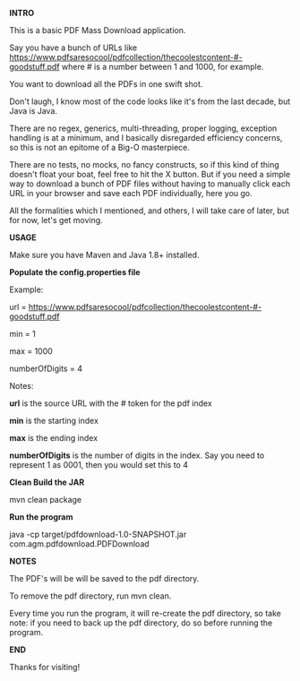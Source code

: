 **INTRO**

This is a basic PDF Mass Download application.

Say you have a bunch of URLs like https://www.pdfsaresocool/pdfcollection/thecoolestcontent-#-goodstuff.pdf where # is a number between 1 and 1000, for example.

You want to download all the PDFs in one swift shot.

Don't laugh, I know most of the code looks like it's from the last decade, but Java is Java.

There are no regex, generics, multi-threading, proper logging, exception handling is at a minimum, and I basically disregarded efficiency concerns, so this is not an epitome of a Big-O masterpiece.

There are no tests, no mocks, no fancy constructs, so if this kind of thing doesn't float your
boat, feel free to hit the X button.  But if you need a simple way to download a bunch of PDF files without having to 
manually click each URL in your browser and save each PDF individually, here you go.

All the formalities which I mentioned, and others, I will take care of later, but for now, let's get moving.

**USAGE**

Make sure you have Maven and Java 1.8+ installed.

**Populate the config.properties file**

Example:

url = https://www.pdfsaresocool/pdfcollection/thecoolestcontent-#-goodstuff.pdf

min = 1

max = 1000

numberOfDigits = 4                    

Notes:

**url** is the source URL with the # token for the pdf index

**min** is the starting index

**max** is the ending index

**numberOfDigits** is the number of digits in the index.  Say you need to represent 1 as 0001, then you would set
this to 4

**Clean Build the JAR**

mvn clean package

**Run the program**

java -cp target/pdfdownload-1.0-SNAPSHOT.jar com.agm.pdfdownload.PDFDownload

**NOTES**

The PDF's will be will be saved to the pdf directory.

To remove the pdf directory, run mvn clean.

Every time you run the program, it will re-create the pdf directory, so take note: if you need to back up the pdf directory, do so before running the program.

**END**

Thanks for visiting!
